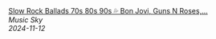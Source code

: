 <!--2024-11-12 17:00:54-->
<div class="yb">
  <a class="nodecor" href="/posts.html?rok/slow_rock_ballads_70s_80s_90s_bon_jovi_guns_n_roses_nirvana_scorpions_best_of_slow_rock">
    <img class="preview" data-videoid="sx3mK9zjZoM" src="https://i4.ytimg.com/vi/sx3mK9zjZoM/hqdefault.jpg" align="middle" alt="">
  </a>
  <div class="inlbl text">
    <a class="nodecor" href="/posts.html?rok/slow_rock_ballads_70s_80s_90s_bon_jovi_guns_n_roses_nirvana_scorpions_best_of_slow_rock">Slow Rock Ballads 70s 80s 90s 💦 Bon Jovi, Guns N Roses,...</a><br>
    <i class="smaller2">Music Sky</i><br>
    <i class="smaller3">2024-11-12</i>
  </div>
</div>
